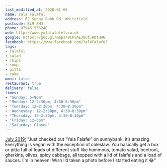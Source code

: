 ```yaml
---
last_modified_at: 2020-01-06
name: Yala Falafel
address: 62 Sunny Bank Rd, Whitefield 
postcode: BL9 8HJ
phone: 07946 556248
web: http://www.yalafalafel.co.uk
google: https://goo.gl/maps/8CPVAE38ufJHDtHH6
facebook: https://www.facebook.com/YalaFalafel
tags:
- falafel
- salad
- chips
- soup
- pitta
- cake
omni: false
restaurant: true
delivery: false
times:
- "Sunday: 5–9pm"
- "Monday: 12–2:30pm, 4:30–8:30pm"
- "Tuesday: 12–2:30pm, 4:30–8:30pm"
- "Wednesday: 12–2:30pm, 4:30–8:30pm"
- "Thursday: 12–2:30pm, 4:30–8:30pm"
- "Friday: 12–3pm"
- "Saturday: Closed"
---
```


[July 2019:](https://www.facebook.com/groups/veganprestwich/permalink/881805915530159/) "Just checked out “Yala Falafel” on sunnybank, it’s amazing. Everything is vegan with the exception of coleslaw. You basically get a box or pitta full of loads of different stuff like hummous, tomato salad, beetroot, gherkins, olives, spicy cabbage, all topped with a lid of falafels and a load of sauces. I’m in heaven! Wish I’d taken a photo before I started eating it 😂"

